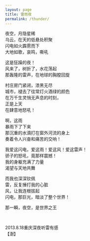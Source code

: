 ```yaml
---
layout: page
title: 雷雨夜
permalink: /thunder/
---
```


夜空，月隐星稀<br/>
乌云，在天的低悬处积聚<br/>
闪电如火霹雳而下<br/>
大地如歌，哀鸣，嘶吼 
&nbsp;

这是狂躁的夜！<br/>
风来了，树折了，水花荡起<br/>
那轰隆的雷声，在地球的胸膛回旋
&nbsp;

村庄房门紧闭，漆黑无尽<br/>
城市，褪去了往常灯火酒绿的颜色<br/>
在万千生灵悄无声息的时刻，<br/>
正是上天<br/>
在肆意地怒吼！
&nbsp;

啊，这雨<br/>
暴雨下了下来<br/>
那沉重的水滴打在窗外河流的身上<br/>
奏着令人兴奋和痛苦的交响！ 
&nbsp;

我爱这闪电，爱这雨！爱这风！爱这雷声！<br/>
骄子的怒吼，竟那样震撼！<br/>
我的身躯充满了力量<br/>
渴望与天地共舞
&nbsp;

而我也深深钦佩<br/>
雷，反复捶打我的心脏<br/>
风，让我连根拔起<br/>
闪电，那巨光，暗淡了整个世界！
&nbsp;

那一瞬，夜空，是世界之王 

&nbsp;
&nbsp;


2013.8.18重庆深夜听雷有感<br/>
【澍】
